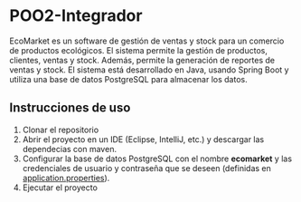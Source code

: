 # POO2-Integrador
EcoMarket es un software de gestión de ventas y stock para un comercio de productos ecológicos. El sistema permite la gestión de productos, clientes, ventas y stock. Además, permite la generación de reportes de ventas y stock. El sistema está desarrollado en Java, usando Spring Boot y utiliza una base de datos PostgreSQL para almacenar los datos.

## Instrucciones de uso
1. Clonar el repositorio
2. Abrir el proyecto en un IDE (Eclipse, IntelliJ, etc.) y descargar las dependecias con maven.
3. Configurar la base de datos PostgreSQL con el nombre **ecomarket** y las credenciales de usuario y contraseña que se deseen (definidas en [application.properties](src/main/resources/application.properties)).
4. Ejecutar el proyecto
